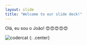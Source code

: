 ```yaml
---
layout: slide
title: "Welcome to our slide deck!"
---
```


Olá, eu sou o João! 😍😍😍😍😍

![codercat](https://octodex.github.com/images/codercat.jpg)
{: .center}
